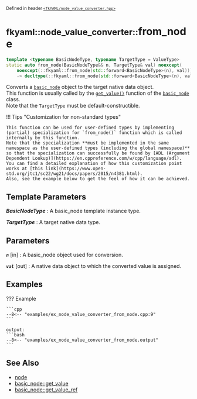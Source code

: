 <small>Defined in header [`<fkYAML/node_value_converter.hpp>`](https://github.com/fktn-k/fkYAML/blob/develop/include/fkYAML/node_value_converter.hpp)</small>

# <small>fkyaml::node_value_converter::</small>from_node

```cpp
template <typename BasicNodeType, typename TargetType = ValueType>
static auto from_node(BasicNodeType&& n, TargetType& val) noexcept(
    noexcept(::fkyaml::from_node(std::forward<BasicNodeType>(n), val)))
    -> decltype(::fkyaml::from_node(std::forward<BasicNodeType>(n), val), void())
```

Converts a [`basic_node`](../basic_node/index.md) object to the target native data object.  
This function is usually called by the [`get_value()`](../basic_node/get_value.md) function of the [`basic_node`](../basic_node/index.md) class.  
Note that the `TargetType` must be default-constructible.  

!!! Tips "Customization for non-standard types"

    This function can be used for user-defined types by implementing (partial) specialization for `from_node()` function which is called internally by this function.  
    Note that the specialization **must be implemented in the same namespace as the user-defined types (including the global namespace)** so that the specialization can successfully be found by [ADL (Argument Dependent Lookup)](https://en.cppreference.com/w/cpp/language/adl).  
    You can find a detailed explanation of how this customization point works at [this link](https://www.open-std.org/jtc1/sc22/wg21/docs/papers/2015/n4381.html).  
    Also, see the example below to get the feel of how it can be achieved.  

## **Template Parameters**

***BasicNodeType***
:   A basic_node template instance type.

***TargetType***
:   A target native data type.

## **Parameters**

***`n`*** [in]
:   A basic_node object used for conversion.

***`val`*** [out]
:   A native data object to which the converted value is assigned.

## Examples

??? Example

    ```cpp
    --8<-- "examples/ex_node_value_converter_from_node.cpp:9"
    ```

    output:
    ```bash
    --8<-- "examples/ex_node_value_converter_from_node.output"
    ```

## **See Also**

* [node](../basic_node/node.md)
* [basic_node::get_value](../basic_node/get_value.md)
* [basic_node::get_value_ref](../basic_node/get_value_ref.md)
